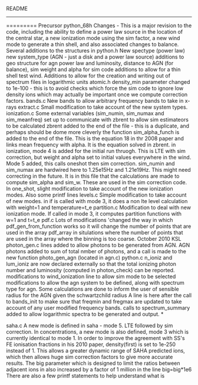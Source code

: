 README
***
=========
Precursor python_68h
Changes - This is a major revision to the code, including the ability to define a power law source in the location of the central star, a new ionization mode using the sim factor, a new wind mode to generate a thin shell, and also associated changes to balance.
Several additions to the structures in python.h
New spectype (power law)
new system_type (AGN - just a disk and a power law source)
additions to geo structure for agn power law and luminosity, distance to AGN (for balance), sim weight and alpha for sim code
additions to allow for a thin shell test wind.
Additions to allow for the creation and writing out of spectrum files in logarithmic units
atomic.h
density_min parameter changed to 1e-100 - this is to avoid checks which force the sim code to ignore low density ions which may actually be important once we compute correction factors.
bands.c
New bands to allow arbitrary frequency bands to take in x-rays
extract.c
Small modification to take account of the new system types.
ionization.c
Some external variables (sim_numin, sim_numax and sim_meanfreq) set up to communicate with zbrent to allow sim estimateors to be calculated
zbrent added to the end of the file - this is a duplicate, and perhaps should be dome more cleverly
the function sim_alpha_funch is added to the end of the file. This is the equation 18 in thr 2008 paper and links mean frequency with alpha. It is the equation solved in zbrent.
in ionization, mode 4 is added for the initial run thruogh. This is LTE with sim correction, but weight and alpha set to initial values everywhere in the wind.
Mode 5 added, this calls oneshot then sim correction.
sim_numin and sim_numax are hardwired here to 1.25e15Hz and 1.21e19Hz. This might need correcting in the future.
It is in this file that the calculations are made to compute sim_alpha and sim_w. These are used in the sim correction code.
In one_shot, slight modification to take account of the new ionization modes. Also some printf lines
levels.c
Simple modification to take account of new modes. in if is called with mode 3, it does a non lte level calculation with weight=1 and temperature=t_e
partition.c
Modification to deal with new ionization mode. If called in mode 3, it computes partition functions with w=1 and t=t_e
pdf.c
Lots of modifications 'changed the way in which pdf_gen_from_function works so it will change the number of points that are used in the array pdf_array in situlations where the number of points that are used in the array where the binning is too coarse. October 2010 KSL
photon_gen.c
lines added to allow photons to be generated from AGN. AGN photons added to sum of total nmber of photons, and a call is made to the new function photo_gen_agn (located in agn.c)
python.c
n_ioniz and lum_ioniz are now declared externally so that the total ionizing photon number and luminosity (computed in photon_check) can be reported.
modifications to wind_ionization line to allow sim mode to be selected
modifications to allow the agn system to be defined, along with spectrum type for agn. Some calculations are done to inform the user of sensible radius for the AGN given the schwartzchild radius
A line is here after the call to bands_init to make sure that freqmin and fregmax are updated to take account of any user modified frequency bands.
calls to spectrum_summary added to allow logarithmic spectra to be generated and output.
*

saha.c
A new mode is defined in saha - mode 5. LTE followed by sim correction.
In concentrations, a new mode is also defined, mode 3 which is currently identical to mode 1.
In order to improve the agreement with SS's FE ionisation fractions in his 2010 paper, density(first) is set to 1e-250 instead of 1. This allows a greater dynamic range of SAHA predicted ions, which then allows huge sim correction factors to give more accurate results.
The big parameter which is designed to limit the ratios between adjacent ions in also increased by a factor of 1 million in the line big=big*1e6
There are also a few printf statements to help understand what is